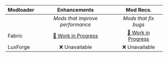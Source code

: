 | Modloader | Enhancements | Mod Recs. |
| --- | :---: | :---: | 
| | *Mods that improve performance* | *Mods that fix bugs* | 
| Fabric | [🚧 Work in Progress](fabric/optimizations.md) | [🚧 Work in Progress](fabric/fixes.md) |
| LuxForge | ❌ Unavailable | ❌ Unavailable |
